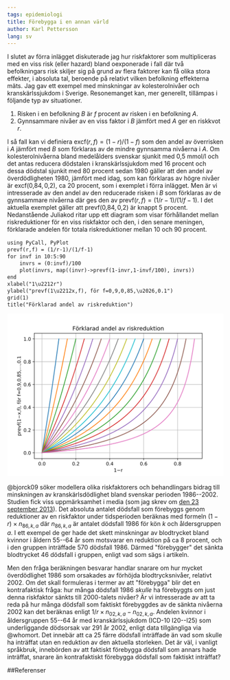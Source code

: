 ```yaml
---
tags: epidemiologi
title: Förebygga i en annan värld 
author: Karl Pettersson
lang: sv
---
```


I slutet av förra inlägget diskuterade jag hur riskfaktorer som multipliceras
med en viss risk (eller hazard) bland oexponerade i fall där två befolkningars
risk skiljer sig på grund av flera faktorer kan få olika stora effekter,
i absoluta tal, beroende på relativt vilken befolkning effekterna mäts. Jag gav
ett exempel med minskningar av kolesterolnivåer och kranskärlssjukdom i Sverige.
Resonemanget kan, mer generellt, tillämpas i följande typ av situationer.

1. Risken i en befolkning $B$ är $f$ procent av risken i en befolkning $A$.
2. Gynnsammare nivåer av en viss faktor i $B$ jämfört med $A$ ger en riskkvot
   $r$.

I så fall kan vi definiera $\text{excf}(r,f)=(1-r)/(1-f)$ som den andel av överrisken
i $A$ jämfört med $B$ som förklaras av de mindre gynnsamma nivåerna i $A$. Om
kolesterolnivåerna bland medelålders svenskar sjunkit med 0,5 mmol/l och det
antas reducera dödstalen i kranskärlssjukdom med 16 procent och dessa dödstal
sjunkit med 80 procent sedan 1980 gäller att den andel av överdödligheten 1980,
jämfört med idag, som kan förklaras av högre nivåer är
$\text{excf}(0\text{,}84,0\text{,}2)$, ca 20 procent, som i exemplet i förra inlägget.
Men är vi intresserade av den andel av den reducerade risken i $B$ som
förklaras av de gynnsammare nivåerna där ges den av 
$\text{prevf}(r,f) = (1/r-1)/(1/f-1)$. I det aktuella exemplet gäller att
$\text{prevf}(0\text{,}84,0\text{,}2)$ är knappt 5 procent. Nedanstående
Juliakod ritar upp ett diagram som visar förhållandet mellan riskreduktioner för
en viss riskfaktor och den, i den senare meningen, förklarade andelen för totala
riskreduktioner mellan 10 och 90 procent.

``` {.julia .numberLines}
using PyCall, PyPlot
prevf(r,f) = (1/r-1)/(1/f-1)
for invf in 10:5:90
	invrs = (0:invf)/100
	plot(invrs, map((invr)->prevf(1-invr,1-invf/100), invrs))
end
xlabel("1\u2212r")
ylabel("prevf(1\u2212x,f), för f=0,9,0,85,\u2026,0.1")
grid(1)
title("Förklarad andel av riskreduktion")
```

![Förklarad andel av riskreduktion.](../images/RredvsPrevf.svg)

@bjorck09 söker modellera olika riskfaktorers och behandlingars bidrag till
minskningen av kranskärlsdödlighet bland svenskar perioden 1986--2002. Studien
fick viss uppmärksamhet i media (som jag skrev om [den 23 september
2013](http://diversepedanteri.blogspot.se/2013/09/mattade-svenskar.html)). Det
absoluta antalet dödsfall som förebyggs genom reduktioner av en riskfaktor
under tidsperioden beräknas med formeln $(1-r)\times n_{86,k,a}$ där $n_{86,k,a}$ är
antalet dödsfall 1986 för kön $k$ och åldersgruppen $a$. I ett exempel de ger
hade det skett minskningar av blodtrycket bland kvinnor i åldern 55--64 år
som motsvarar en reduktion på ca 8 procent, och i den gruppen inträffade 570
dödsfall 1986. Därmed "förebygger" det sänkta blodtrycket 46 dödsfall i
gruppen, enligt vad som sägs i artikeln.

Men den fråga beräkningen besvarar handlar snarare om hur mycket överdödlighet
1986 som orsakades av förhöjda blodtrycksnivåer, relativt 2002. Om det skall
formuleras i termer av att "förebygga" blir det en kontrafaktisk fråga: hur
många dödsfall 1986 *skulle* ha förebyggts om just denna riskfaktor sänkts till
2000-talets nivåer? Är vi intresserade av att ta reda på hur många dödsfall som
faktiskt förebyggdes av de sänkta nivåerna 2002 kan det beräknas enligt
$1/r\times n_{02,k,a}-n_{02,k,a}$. Andelen kvinnor i åldersgruppen 55--64 år
med kranskärlssjukdom (ICD-10 I20--I25) som underliggande dödsorsak var 291 år
2002, enligt data tillgängliga via @whomort. Det innebär att ca 25 färre
dödsfall inträffade än vad som skulle ha inträffat utan en reduktion av den
aktuella storleken. Det är väl, i vanligt språkbruk, innebörden av att faktiskt
förebygga dödsfall som annars hade inträffat, snarare än kontrafaktiskt
förebygga dödsfall som faktiskt inträffat?

##Referenser
